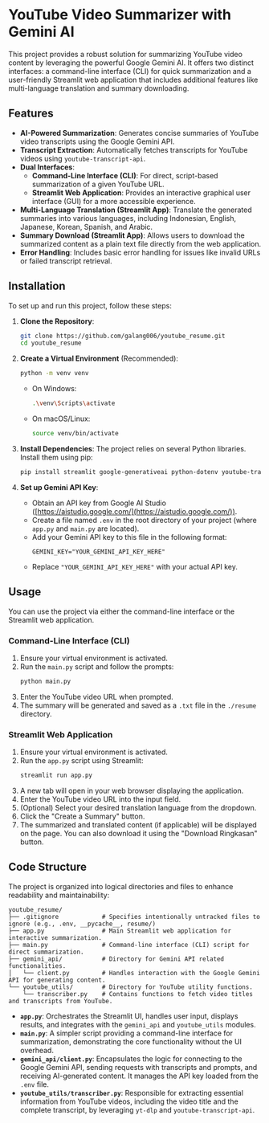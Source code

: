 # YouTube Video Summarizer with Gemini AI

This project provides a robust solution for summarizing YouTube video content by leveraging the powerful Google Gemini AI. It offers two distinct interfaces: a command-line interface (CLI) for quick summarization and a user-friendly Streamlit web application that includes additional features like multi-language translation and summary downloading.

## Features
- **AI-Powered Summarization**: Generates concise summaries of YouTube video transcripts using the Google Gemini API.
- **Transcript Extraction**: Automatically fetches transcripts for YouTube videos using `youtube-transcript-api`.
- **Dual Interfaces**:
    - **Command-Line Interface (CLI)**: For direct, script-based summarization of a given YouTube URL.
    - **Streamlit Web Application**: Provides an interactive graphical user interface (GUI) for a more accessible experience.
- **Multi-Language Translation (Streamlit App)**: Translate the generated summaries into various languages, including Indonesian, English, Japanese, Korean, Spanish, and Arabic.
- **Summary Download (Streamlit App)**: Allows users to download the summarized content as a plain text file directly from the web application.
- **Error Handling**: Includes basic error handling for issues like invalid URLs or failed transcript retrieval.

## Installation

To set up and run this project, follow these steps:

1.  **Clone the Repository**:
    ```bash
    git clone https://github.com/galang006/youtube_resume.git
    cd youtube_resume
    ```

2.  **Create a Virtual Environment** (Recommended):
    ```bash
    python -m venv venv
    ```
    - On Windows:
        ```bash
        .\venv\Scripts\activate
        ```
    - On macOS/Linux:
        ```bash
        source venv/bin/activate
        ```

3.  **Install Dependencies**:
    The project relies on several Python libraries. Install them using pip:
    ```bash
    pip install streamlit google-generativeai python-dotenv youtube-transcript-api yt-dlp
    ```

4.  **Set up Gemini API Key**:
    - Obtain an API key from Google AI Studio ([https://aistudio.google.com/](https://aistudio.google.com/)).
    - Create a file named `.env` in the root directory of your project (where `app.py` and `main.py` are located).
    - Add your Gemini API key to this file in the following format:
        ```
        GEMINI_KEY="YOUR_GEMINI_API_KEY_HERE"
        ```
    - Replace `"YOUR_GEMINI_API_KEY_HERE"` with your actual API key.

## Usage

You can use the project via either the command-line interface or the Streamlit web application.

### Command-Line Interface (CLI)

1.  Ensure your virtual environment is activated.
2.  Run the `main.py` script and follow the prompts:
    ```bash
    python main.py
    ```
3.  Enter the YouTube video URL when prompted.
4.  The summary will be generated and saved as a `.txt` file in the `./resume` directory.

### Streamlit Web Application

1.  Ensure your virtual environment is activated.
2.  Run the `app.py` script using Streamlit:
    ```bash
    streamlit run app.py
    ```
3.  A new tab will open in your web browser displaying the application.
4.  Enter the YouTube video URL into the input field.
5.  (Optional) Select your desired translation language from the dropdown.
6.  Click the "Create a Summary" button.
7.  The summarized and translated content (if applicable) will be displayed on the page. You can also download it using the "Download Ringkasan" button.

## Code Structure

The project is organized into logical directories and files to enhance readability and maintainability:

```
youtube_resume/
├── .gitignore            # Specifies intentionally untracked files to ignore (e.g., .env, __pycache__, resume/)
├── app.py                # Main Streamlit web application for interactive summarization.
├── main.py               # Command-line interface (CLI) script for direct summarization.
├── gemini_api/           # Directory for Gemini API related functionalities.
│   └── client.py         # Handles interaction with the Google Gemini API for generating content.
└── youtube_utils/        # Directory for YouTube utility functions.
    └── transcriber.py    # Contains functions to fetch video titles and transcripts from YouTube.
```

-   **`app.py`**: Orchestrates the Streamlit UI, handles user input, displays results, and integrates with the `gemini_api` and `youtube_utils` modules.
-   **`main.py`**: A simpler script providing a command-line interface for summarization, demonstrating the core functionality without the UI overhead.
-   **`gemini_api/client.py`**: Encapsulates the logic for connecting to the Google Gemini API, sending requests with transcripts and prompts, and receiving AI-generated content. It manages the API key loaded from the `.env` file.
-   **`youtube_utils/transcriber.py`**: Responsible for extracting essential information from YouTube videos, including the video title and the complete transcript, by leveraging `yt-dlp` and `youtube-transcript-api`.